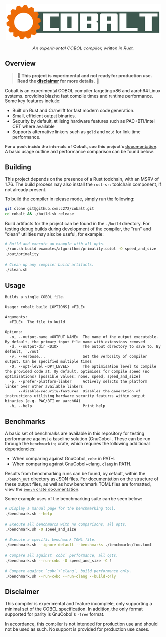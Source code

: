 <div align="center">
<img src="logo.png" width="500"/>

*An experimental COBOL compiler, written in Rust.*
</div>

## Overview

> 🚧 **This project is experimental and not ready for production use. Read the [disclaimer](#disclaimer) for more details.** 🚧

Cobalt is an experimental COBOL compiler targeting x86 and aarch64 Linux systems, providing blazing fast compile times and runtime performance. Some key features include:

* Built on Rust and Cranelift for fast modern code generation.
* Small, efficient output binaries.
* Security by default, utilising hardware features such as PAC+BTI/Intel CET where available. 
* Supports alternative linkers such as `gold` and `mold` for link-time performance.

For a peek inside the internals of Cobalt, see this project's [documentation](). A basic usage outline and performance comparison can be found below.


## Building
This project depends on the presence of a Rust toolchain, with an MSRV of 1.76. The build process may also install the `rust-src` toolchain component, if not already present.

To build the compiler in release mode, simply run the following:

```sh
git clone git@github.com:c272/cobalt.git
cd cobalt && ./build.sh release
```

Build artifacts for the project can be found in the `./build` directory. For testing debug builds during development of the compiler, the "run" and "clean" utilities may also be useful, for example:

```sh
# Build and execute an example with all opts.
./run.sh build examples/algorithms/primality.cobol -O speed_and_size
./out/primality

# Clean up any compiler build artifacts.
./clean.sh
```

## Usage
```
Builds a single COBOL file.

Usage: cobalt build [OPTIONS] <FILE>

Arguments:
  <FILE>  The file to build

Options:
  -o, --output-name <OUTPUT_NAME>  The name of the output executable. By default, the primary input file name with extensions removed
  -d, --output-dir <DIR>           The output directory to save to. By default, `./out`
  -v, --verbose...                 Set the verbosity of compiler output. Can be specified multiple times
  -O, --opt-level <OPT_LEVEL>      The optimisation level to compile the provided code at. By default, optimises for compile speed (no optimisations) [possible values: none, speed, speed_and_size]
  -p, --prefer-platform-linker     Actively selects the platform linker over other available linkers
      --disable-security-features  Disables the generation of instructions utilising hardware security features within output binaries (e.g. PAC/BTI on aarch64)
  -h, --help                       Print help
```

## Benchmarks
A basic set of benchmarks are available in this repository for testing performance against a baseline solution (GnuCobol). These can be run through the `benchmarking` crate, which requires the following additional dependencies:

* When comparing against GnuCobol, `cobc` in PATH. 
* When comparing against GnuCobol+clang, `clang` in PATH.

Results from benchmarking runs can be found, by default, within the `./bench_out` directory as JSON files. For documentation on the structure of these output files, as well as how benchmark TOML files are formatted, view the [`bench` crate documentation]().

Some example uses of the benchmarking suite can be seen below:

```sh
# Display a manual page for the benchmarking tool.
./benchmark.sh --help

# Execute all benchmarks with no comparisons, all opts.
./benchmark.sh -O speed_and_size

# Execute a specific benchmark TOML file.
./benchmark.sh --ignore-default --benchmarks ./benchmarks/foo.toml

# Compare all against `cobc` performance, all opts.
./benchmark.sh --run-cobc -O speed_and_size -C 3

# Compare against `cobc`+`clang`, build performance only.
./benchmark.sh --run-cobc --run-clang --build-only
```

## Disclaimer
This compiler is experimental and feature incomplete, only supporting a minimal set of the COBOL specification. In addition, the only format supported for parity is GnuCobol's `-free` format.

In accordance, this compiler is not intended for production use and should not be used as such. No support is provided for production use cases.